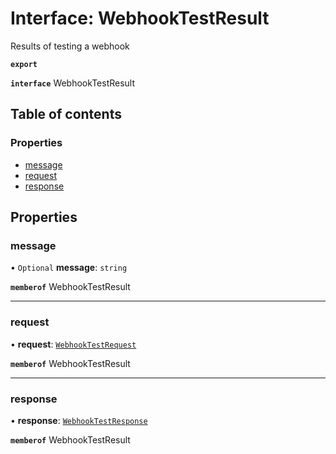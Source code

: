 # Interface: WebhookTestResult

Results of testing a webhook

**`export`**

**`interface`** WebhookTestResult

## Table of contents

### Properties

- [message](WebhookTestResult.md#message)
- [request](WebhookTestResult.md#request)
- [response](WebhookTestResult.md#response)

## Properties

### message

• `Optional` **message**: `string`

**`memberof`** WebhookTestResult

___

### request

• **request**: [`WebhookTestRequest`](WebhookTestRequest.md)

**`memberof`** WebhookTestResult

___

### response

• **response**: [`WebhookTestResponse`](WebhookTestResponse.md)

**`memberof`** WebhookTestResult
